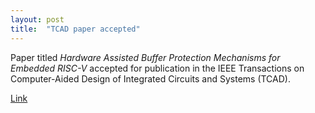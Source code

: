 ```yaml
---
layout: post
title:  "TCAD paper accepted"
---
```

Paper titled _Hardware Assisted Buffer Protection Mechanisms for Embedded RISC-V_ accepted for publication in the IEEE Transactions on Computer-Aided Design of Integrated Circuits and Systems (TCAD).

[Link](https://doi.org/10.1109/TCAD.2020.2984407)

